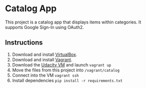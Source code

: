 # Catalog App

This project is a catalog app that displays items within categories. It supports Google Sign-In using OAuth2.

## Instructions

1. Download and install [VirtualBox](https://www.virtualbox.org/wiki/Downloads).
2. Download and install [Vagrant](https://www.vagrantup.com/downloads.html).
3. Download the [Udacity VM](https://github.com/udacity/fullstack-nanodegree-vm/) and launch `vagrant up`
4. Move the files from this project into `/vagrant/catalog`
5. Connect into the VM `vagrant ssh`
6. Install dependencies `pip install -r requirements.txt`
